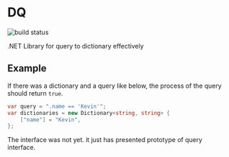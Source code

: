 # DQ

![build status](https://github.com/moreal/DQ/workflows/build%20test/badge.svg)

.NET Library for query to dictionary effectively

## Example

If there was a dictionary and a query like below, the process of the query should return `true`.

```c#
var query = ".name == 'Kevin'";
var dictionaries = new Dictionary<string, string> {
    ["name"] = "Kevin",
};
```

The interface was not yet. it just has presented prototype of query interface.